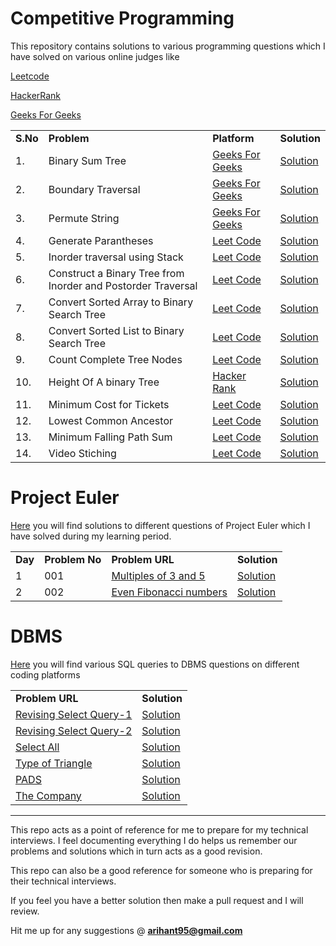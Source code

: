 # Competitive Programming
This repository contains solutions to various programming questions which I have solved on various online judges like 

[Leetcode](https://leetcode.com)

[HackerRank](https://www.hackerrank.com/)

[Geeks For Geeks](https://www.geeksforgeeks.org/)
    
<table>  
  
  <tr>
    <td><b>S.No</b></td>
    <td><b>Problem</b></td>
    <td><b>Platform</b></td>
    <td><b>Solution</b></td>
  </tr>
  
  <tr>
    <td>1.</td>
    <td>Binary Sum Tree</td>
    <td><a href="https://www.geeksforgeeks.org/check-if-a-given-binary-tree-is-sumtree/">Geeks For Geeks</a></td>
    <td><a href="https://github.com/Arihant1467/CompetitiveProgramming/tree/master/BinarySumTree">Solution</a></td>
  </tr>
  
  <tr>
    <td>2.</td>
    <td>Boundary Traversal</td>
    <td><a href="https://www.geeksforgeeks.org/boundary-traversal-of-binary-tree/">Geeks For Geeks</a></td>
    <td><a href="https://github.com/Arihant1467/CompetitiveProgramming/tree/master/BoundaryTraversal">Solution</a></td>
  </tr>
  
  <tr>
    <td>3.</td>
    <td>Permute String</td>
    <td><a href="https://www.geeksforgeeks.org/write-a-c-program-to-print-all-permutations-of-a-given-string/">Geeks For Geeks</a></td>
    <td><a href="https://github.com/Arihant1467/CompetitiveProgramming/tree/master/PermuteAString">Solution</a></td>
  </tr>
  
  <tr>
    <td>4.</td>
    <td>Generate Parantheses</td>
    <td><a href="https://leetcode.com/problems/generate-parentheses/">Leet Code</a></td>
    <td><a href="https://github.com/Arihant1467/CompetitiveProgramming/tree/master/Generate-Parentheses/">Solution</a></td>
  </tr>
  
  <tr>
    <td>5.</td>
    <td>Inorder traversal using Stack</td>
    <td><a href="https://leetcode.com/problems/binary-tree-inorder-traversal/">Leet Code</a></td>
    <td><a href="https://github.com/Arihant1467/CompetitiveProgramming/tree/master/StackInorderTravesral">Solution</a></td>
  </tr>

  <tr>
    <td>6.</td>
    <td>Construct a Binary Tree from Inorder and Postorder Traversal</td>
    <td><a href="https://leetcode.com/problems/construct-binary-tree-from-inorder-and-postorder-traversal/">Leet Code</a></td>
    <td><a href="https://github.com/Arihant1467/CompetitiveProgramming/tree/master/Binary-Tree-from-Inorder-and-Postorder-Traversal/">Solution</a></td>
  </tr>

  <tr>
    <td>7.</td>
    <td>Convert Sorted Array to Binary Search Tree</td>
    <td><a href="https://leetcode.com/problems/convert-sorted-array-to-binary-search-tree/">Leet Code</a></td>
    <td><a href="https://github.com/Arihant1467/CompetitiveProgramming/tree/master/Sorted-Array-to-Binary-Search-Tree/">Solution</a></td>
  </tr>

  <tr>
    <td>8.</td>
    <td>Convert Sorted List to Binary Search Tree</td>
    <td><a href="https://leetcode.com/problems/convert-sorted-list-to-binary-search-tree/">Leet Code</a></td>
    <td><a href="https://github.com/Arihant1467/CompetitiveProgramming/tree/master/Convert-Sorted-List-to-Binary-Search-Tree/">Solution</a></td>
  </tr>

  <tr>
    <td>9.</td>
    <td>Count Complete Tree Nodes</td>
    <td><a href="https://leetcode.com/problems/count-complete-tree-nodes/">Leet Code</a></td>
    <td><a href="https://github.com/Arihant1467/CompetitiveProgramming/tree/master/CountCompleteTreeNodes/">Solution</a></td>
  </tr>

  <tr>
    <td>10.</td>
    <td>Height Of A binary Tree</td>
    <td><a href="https://www.hackerrank.com/challenges/tree-height-of-a-binary-tree/problem">Hacker Rank</a></td>
    <td><a href="https://github.com/Arihant1467/CompetitiveProgramming/tree/master/HeightOfABinaryTree">Solution</a></td>
  </tr>

  <tr>
    <td>11.</td>
    <td>Minimum Cost for Tickets</td>
    <td><a href="https://leetcode.com/problems/minimum-cost-for-tickets/">Leet Code</a></td>
    <td><a href="https://github.com/Arihant1467/CompetitiveProgramming/tree/master/MinimumCostForTickets">Solution</a></td>
  </tr>

  <tr>
    <td>12.</td>
    <td>Lowest Common Ancestor</td>
    <td><a href="https://leetcode.com/problems/lowest-common-ancestor-of-a-binary-search-tree/">Leet Code</a></td>
    <td><a href="https://github.com/Arihant1467/CompetitiveProgramming/tree/master/LowestCommonAncestor">Solution</a></td>
  </tr>


  <tr>
    <td>13.</td>
    <td>Minimum Falling Path Sum</td>
    <td><a href="https://leetcode.com/problems/minimum-falling-path-sum/">Leet Code</a></td>
    <td><a href="https://github.com/Arihant1467/CompetitiveProgramming/tree/master/MinimumFallingPathSum">Solution</a></td>
  </tr>

  <tr>
    <td>14.</td>
    <td>Video Stiching</td>
    <td><a href="https://leetcode.com/problems/video-stitching/">Leet Code</a></td>
    <td><a href="https://github.com/Arihant1467/CompetitiveProgramming/tree/master/VideoStiching">Solution</a></td>
  </tr>

</table>

# Project Euler
[Here](https://github.com/Arihant1467/CompetitiveProgramming/tree/master/ProjectEuler) you will find solutions to different questions of Project Euler which I have solved during my learning period.

<table>  
  
  <tr>
    <td><b>Day</b></td>
    <td><b>Problem No</b></td>
    <td><b>Problem URL</b></td>
    <td><b>Solution</b></td>
  </tr>
  
  <tr>
    <td>1</td>
    <td>001</td>
    <td><a href="https://projecteuler.net/problem=1">Multiples of 3 and 5</a></td>
    <td><a href="https://github.com/Arihant1467/CompetitiveProgramming/tree/master/ProjectEuler/001">Solution</a></td>
  </tr>

  <tr>
    <td>2</td>
    <td>002</td>
    <td><a href="https://projecteuler.net/problem=2">	Even Fibonacci numbers</a></td>
    <td><a href="https://github.com/Arihant1467/CompetitiveProgramming/tree/master/ProjectEuler/002">Solution</a></td>
  </tr>
  

</table>



# DBMS
[Here](https://github.com/Arihant1467/CompetitiveProgramming/tree/master/DBMS) you will find various SQL queries to DBMS questions on different coding platforms

<table>  
  
  <tr>
    <td><b>Problem URL</b></td>
    <td><b>Solution</b></td>
  </tr>
  
  <tr>
    <td><a href="https://www.hackerrank.com/challenges/revising-the-select-query/problem">Revising Select Query-1</a></td>
    <td><a href="https://github.com/Arihant1467/CompetitiveProgramming/tree/master/DBMS/RevisingSelectQuery-1">Solution</a></td>
  </tr>

  <tr>
    <td><a href="https://www.hackerrank.com/challenges/revising-the-select-query-2/problem">Revising Select Query-2</a></td>
    <td><a href="https://github.com/Arihant1467/CompetitiveProgramming/tree/master/DBMS/RevisingSelectQuery-2">Solution</a></td>
  </tr>

  <tr>
    <td><a href="https://www.hackerrank.com/challenges/select-all-sql/problem">Select All</a></td>
    <td><a href="https://github.com/Arihant1467/CompetitiveProgramming/tree/master/DBMS/SelectAll">Solution</a></td>
  </tr>

  <tr>
    <td><a href="https://www.hackerrank.com/challenges/what-type-of-triangle/problem">Type of Triangle</a></td>
    <td><a href="https://github.com/Arihant1467/CompetitiveProgramming/tree/master/DBMS/TypeOfTriangle">Solution</a></td>
  </tr>

  <tr>
    <td><a href="https://www.hackerrank.com/challenges/the-pads/problem">PADS</a></td>
    <td><a href="https://github.com/Arihant1467/CompetitiveProgramming/tree/master/DBMS/PADS">Solution</a></td>
  </tr>

  <tr>
    <td><a href="https://www.hackerrank.com/challenges/the-company/problem">The Company</a></td>
    <td><a href="https://github.com/Arihant1467/CompetitiveProgramming/tree/master/DBMS/The-Company">Solution</a></td>
  </tr>

  

</table>

---

This repo acts as a point of reference for me to prepare for my technical interviews. I feel documenting everything I do helps us remember our problems and solutions which in turn acts as a good revision.

This repo can also be a good reference for someone who is preparing for their technical interviews.

If you feel you have a better solution then make a pull request and I will review.

Hit me up for any suggestions @ **arihant95@gmail.com**
